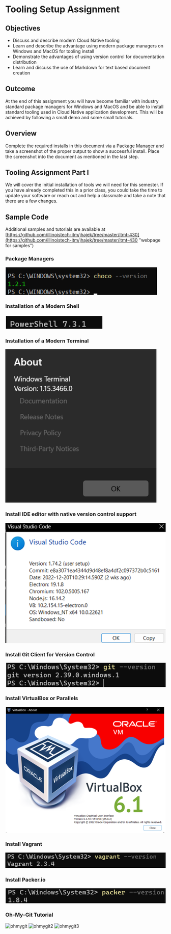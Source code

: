 # Tooling Setup Assignment

## Objectives

* Discuss and describe modern Cloud Native tooling
* Learn and describe the advantage using modern package managers on Windows and MacOS for tooling install
* Demonstrate the advantages of using version control for documentation distribution
* Learn and discuss the use of Markdown for text based document creation

## Outcome

At the end of this assignment you will have become familiar with industry standard package managers for Windows and MacOS and be able to install standard tooling used in Cloud Native application development. This will be achieved by following a small demo and some small tutorials.

## Overview

Complete the required installs in this document via a Package Manager and take a screenshot of the proper output to show a successful install. Place the screenshot into the document as mentioned in the last step.

## Tooling Assignment Part I

We will cover the initial installation of tools we will need for this semester.  If you have already completed this in a prior class, you could take the time to update your software or reach out and help a classmate and take a note that there are a few changes.

## Sample Code

Additional samples and tutorials are available at [https://github.com/illinoistech-itm/jhajek/tree/master/itmt-430](https://github.com/illinoistech-itm/jhajek/tree/master/itmt-430 "webpage for samples")

### Package Managers
![Chocolatey](Images/Chocolatey.png "Chocolatey")


### Installation of a Modern Shell
![PowerShell](Images/Powershell.png "PowerShell")

### Installation of a Modern Terminal
![ModernShell](Images/Windows_Terminal.png "ModernShell")

### Install IDE editor with native version control support
![IDEeditor](Images/VisualStudioCode.png "Text Editor")

### Install Git Client for Version Control
![git](Images/git.png "git")

### Install VirtualBox or Parallels
![Virtualbox](Images/virtualbox.png "virtualbox")

### Install Vagrant
![vagrant](Images/vagrant.png "vagrant")

### Install Packer.io
![packer](Images/packer.png "packer")

### Oh-My-Git Tutorial
![ohmygit](Images/ogmygit1.png "ohmygit")
![ohmygit2](Images/ogmygit2.png "ohmygit2")
![ohmygit3](Images/ogmygit3.png "ohmygit3")
